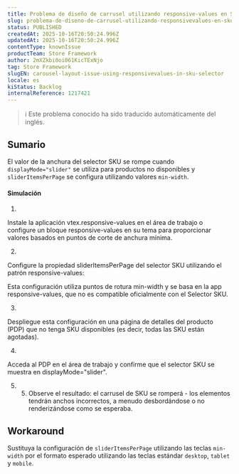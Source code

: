 ```yaml
---
title: Problema de diseño de carrusel utilizando responsive-values en SKU Selector
slug: problema-de-diseno-de-carrusel-utilizando-responsivevalues-en-sku-selector
status: PUBLISHED
createdAt: 2025-10-16T20:50:24.996Z
updatedAt: 2025-10-16T20:50:24.996Z
contentType: knownIssue
productTeam: Store Framework
author: 2mXZkbi0oi061KicTExNjo
tag: Store Framework
slugEN: carousel-layout-issue-using-responsivevalues-in-sku-selector
locale: es
kiStatus: Backlog
internalReference: 1217421
---
```


>ℹ️ Este problema conocido ha sido traducido automáticamente del inglés.

## Sumario


El valor de la anchura del selector SKU se rompe cuando `displayMode="slider"` se utiliza para productos no disponibles y `sliderItemsPerPage` se configura utilizando valores `min-width`.


#### Simulación




1.

Instale la aplicación vtex.responsive-values en el área de trabajo o configure un bloque responsive-values en su tema para proporcionar valores basados en puntos de corte de anchura mínima.



2.

Configure la propiedad sliderItemsPerPage del selector SKU utilizando el patrón responsive-values:

Esta configuración utiliza puntos de rotura min-width y se basa en la app responsive-values, que no es compatible oficialmente con el Selector SKU.



3.

Despliegue esta configuración en una página de detalles del producto (PDP) que no tenga SKU disponibles (es decir, todas las SKU están agotadas).



4.

Acceda al PDP en el área de trabajo y confirme que el selector SKU se muestra en displayMode="slider".



5. 5. Observe el resultado: el carrusel de SKU se romperá - los elementos tendrán anchos incorrectos, a menudo desbordándose o no renderizándose como se esperaba.

## Workaround


Sustituya la configuración de `sliderItemsPerPage` utilizando las teclas `min-width` por el formato esperado utilizando las teclas estándar `desktop`, `tablet` y `mobile`.



